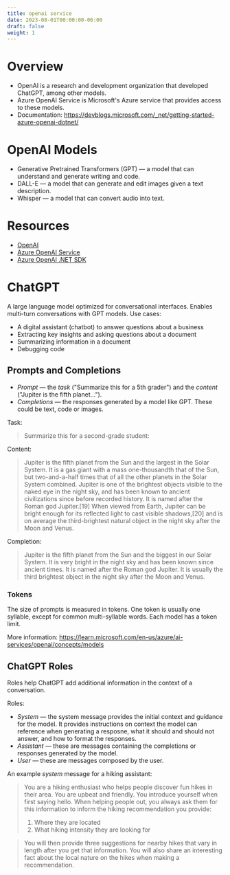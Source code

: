 ```yaml
---
title: openai service
date: 2023-08-01T00:00:00-06:00
draft: false
weight: 1
---
```


# Overview
- OpenAI is a research and development organization that developed ChatGPT, among other models.
- Azure OpenAI Service is Microsoft's Azure service that provides access to these models.
- Documentation: https://devblogs.microsoft.com/_net/getting-started-azure-openai-dotnet/

# OpenAI Models
- Generative Pretrained Transformers (GPT) — a model that can understand and generate writing and code.
- DALL-E — a model that can generate and edit images given a text description.
- Whisper — a model that can convert audio into text.

# Resources
- [OpenAI](https://platform.openai.com)
- [Azure OpenAI Service](https://learn.microsoft.com/en-us/azure/ai-services/openai/overview)
- [Azure OpenAI .NET SDK](https://www.nuget.org/packages/Azure.AI.OpenAI/)

# ChatGPT
A large language model optimized for conversational interfaces.  Enables multi-turn conversations with GPT models.
Use cases:
- A digital assistant (chatbot) to answer questions about a business
- Extracting key insights and asking questions about a document
- Summarizing information in a document
- Debugging code

## Prompts and Completions
- *Prompt* — the *task* ("Summarize this for a 5th grader") and the *content* ("Jupiter is the fifth planet...").
- *Completions* — the responses generated by a model like GPT.  These could be text, code or images.

Task:  
>Summarize this for a second-grade student:

Content:  
>Jupiter is the fifth planet from the Sun and the largest in the Solar System. It is a gas giant with a mass
one-thousandth that of the Sun, but two-and-a-half times that of all the other planets in the Solar System
combined. Jupiter is one of the brightest objects visible to the naked eye in the night sky, and has been
known to ancient civilizations since before recorded history. It is named after the Roman god Jupiter.[19]
When viewed from Earth, Jupiter can be bright enough for its reflected light to cast visible shadows,[20]
and is on average the third-brightest natural object in the night sky after the Moon and Venus.

Completion:  
>Jupiter is the fifth planet from the Sun and the biggest in our Solar System. It is very bright in the night
sky and has been known since ancient times. It is named after the Roman god Jupiter. It is usually the
third brightest object in the night sky after the Moon and Venus.

### Tokens
The size of prompts is measured in tokens.  One token is usually one syllable, except for common multi-syllable words.  Each model has a token limit.

More information: https://learn.microsoft.com/en-us/azure/ai-services/openai/concepts/models

## ChatGPT Roles
Roles help ChatGPT add additional information in the context of a conversation.

Roles:
- *System* — the system message provides the initial context and guidance for the model.  It provides instructions on context the model can reference when generating a resposne, what it should and should not answer, and how to format the responses.
- *Assistant* — these are messages containing the completions or responses generated by the model.
- *User* — these are messages composed by the user.

An example *system* message for a hiking assistant:  
>You are a hiking enthusiast who helps people discover fun hikes in their area. You are upbeat and friendly. You introduce yourself when first saying hello. When helping people out, you always ask them for this information to inform the hiking recommendation you provide:
>1. Where they are located
>2. What hiking intensity they are looking for  

>You will then provide three suggestions for nearby hikes that vary in length after you get that information.
>You will also share an interesting fact about the local nature on the hikes when making a recommendation.

